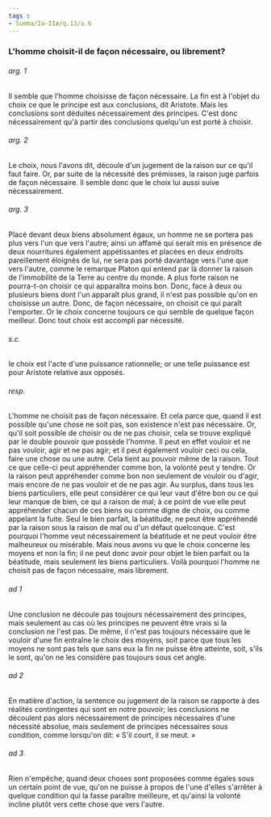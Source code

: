 ```yaml
---
tags : 
- Summa/Ia-IIæ/q.13/a.6
---
```


### L'homme choisit-il de façon nécessaire, ou librement?

###### arg. 1
Il semble que l'homme choisisse de façon nécessaire. La fin est à l'objet du choix ce que le principe est aux conclusions, dit Aristote. Mais les conclusions sont déduites nécessairement des principes. C'est donc nécessairement qu'à partir des conclusions quelqu'un est porté à choisir. 

###### arg. 2
Le choix, nous l'avons dit, découle d'un jugement de la raison sur ce qu'il faut faire. Or, par suite de la nécessité des prémisses, la raison juge parfois de façon nécessaire. Il semble donc que le choix lui aussi suive nécessairement. 

###### arg. 3
Placé devant deux biens absolument égaux, un homme ne se portera pas plus vers l'un que vers l'autre; ainsi un affamé qui serait mis en présence de deux nourritures également appétissantes et placées en deux endroits pareillement éloignés de lui, ne sera pas porté davantage vers l'une que vers l'autre, comme le remarque Platon qui entend par là donner la raison de l'immobilité de la Terre au centre du monde. A plus forte raison ne pourra-t-on choisir ce qui apparaîtra moins bon. Donc, face à deux ou plusieurs biens dont l'un apparaît plus grand, il n'est pas possible qu'on en choisisse un autre. Donc, de façon nécessaire, on choisit ce qui paraît l'emporter. Or le choix concerne toujours ce qui semble de quelque façon meilleur. Donc tout choix est accompli par nécessité. 

###### s.c.
le choix est l'acte d'une puissance rationnelle; or une telle puissance est pour Aristote relative aux opposés. 

###### resp.
L'homme ne choisit pas de façon nécessaire. Et cela parce que, quand il est possible qu'une chose ne soit pas, son existence n'est pas nécessaire. Or, qu'il soit possible de choisir ou de ne pas choisir, cela se trouve expliqué par le double pouvoir que possède l'homme. Il peut en effet vouloir et ne pas vouloir, agir et ne pas agir; et il peut également vouloir ceci ou cela, faire une chose ou une autre. Cela tient au pouvoir même de la raison. Tout ce que celle-ci peut appréhender comme bon, la volonté peut y tendre. Or la raison peut appréhender comme bon non seulement de vouloir ou d'agir, mais encore de ne pas vouloir et de ne pas agir. Au surplus, dans tous les biens particuliers, elle peut considérer ce qui leur vaut d'être bon ou ce qui leur manque de bien, ce qui a raison de mal; à ce point de vue elle peut appréhender chacun de ces biens ou comme digne de choix, ou comme appelant la fuite. Seul le bien parfait, la béatitude, ne peut être appréhendé par la raison sous la raison de mal ou d'un défaut quelconque. C'est pourquoi l'homme veut nécessairement la béatitude et ne peut vouloir être malheureux ou misérable. Mais nous avons vu que le choix concerne les moyens et non la fin; il ne peut donc avoir pour objet le bien parfait ou la béatitude, mais seulement les biens particuliers. Voilà pourquoi l'homme ne choisit pas de façon nécessaire, mais librement. 

###### ad 1
Une conclusion ne découle pas toujours nécessairement des principes, mais seulement au cas où les principes ne peuvent être vrais si la conclusion ne l'est pas. De même, il n'est pas toujours nécessaire que le vouloir d'une fin entraîne le choix des moyens, soit parce que tous les moyens ne sont pas tels que sans eux la fin ne puisse être atteinte, soit, s'ils le sont, qu'on ne les considère pas toujours sous cet angle. 

###### ad 2
En matière d'action, la sentence ou jugement de la raison se rapporte à des réalités contingentes qui sont en notre pouvoir; les conclusions ne découlent pas alors nécessairement de principes nécessaires d'une nécessité absolue, mais seulement de principes nécessaires sous condition, comme lorsqu'on dit: « S'il court, il se meut. » 

###### ad 3
Rien n'empêche, quand deux choses sont proposées comme égales sous un certain point de vue, qu'on ne puisse à propos de l'une d'elles s'arrêter à quelque condition qui la fasse paraître meilleure, et qu'ainsi la volonté incline plutôt vers cette chose que vers l'autre. 

